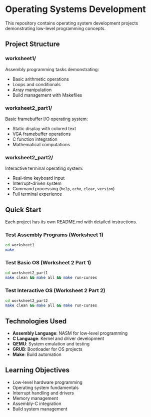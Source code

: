 # Operating Systems Development

This repository contains operating system development projects demonstrating low-level programming concepts.

## Project Structure

### worksheet1/
Assembly programming tasks demonstrating:
- Basic arithmetic operations
- Loops and conditionals 
- Array manipulation
- Build management with Makefiles

### worksheet2_part1/
Basic framebuffer I/O operating system:
- Static display with colored text
- VGA framebuffer operations
- C function integration
- Mathematical computations

### worksheet2_part2/
Interactive terminal operating system:
- Real-time keyboard input
- Interrupt-driven system
- Command processing (`help`, `echo`, `clear`, `version`)
- Full terminal experience

## Quick Start

Each project has its own README.md with detailed instructions.

### Test Assembly Programs (Worksheet 1)
```bash
cd worksheet1
make
```

### Test Basic OS (Worksheet 2 Part 1)
```bash
cd worksheet2_part1
make clean && make all && make run-curses
```

### Test Interactive OS (Worksheet 2 Part 2)
```bash
cd worksheet2_part2
make clean && make all && make run-curses
```

## Technologies Used

- **Assembly Language**: NASM for low-level programming
- **C Language**: Kernel and driver development
- **QEMU**: System emulation and testing
- **GRUB**: Bootloader for OS projects
- **Make**: Build automation

## Learning Objectives

- Low-level hardware programming
- Operating system fundamentals
- Interrupt handling and drivers
- Memory management
- Assembly-C integration
- Build system management
